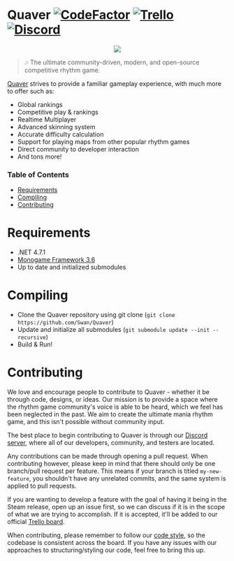 # Quaver [![CodeFactor](https://www.codefactor.io/repository/github/swan/quaver/badge)](https://www.codefactor.io/repository/github/swan/quaver) [![Trello](https://img.shields.io/badge/Trello-Roadmap-blue.svg)](https://trello.com/b/QVbVwKN1/quaver-client) [![Discord](https://discordapp.com/api/guilds/354206121386573824/widget.png?style=shield)](https://discord.gg/nJa8VFr)

<p align="center"> 
  <img src="https://eggplants.org/9du6q8.jpg">
</p>

> 🎶 The ultimate community-driven, modern, and open-source competitive rhythm game.

[Quaver](https://github.com/Swan/Quaver) strives to provide a familiar gameplay experience, with much more to offer such as:

* Global rankings
* Competitive play & rankings
* Realtime Multiplayer
* Advanced skinning system
* Accurate difficulty calculation
* Support for playing maps from other popular rhythm games
* Direct community to developer interaction
* And tons more!

### Table of Contents ###
* [Requirements](https://github.com/Swan/Quaver#requirements)
* [Compiling](https://github.com/Swan/Quaver#compiling)
* [Contributing](https://github.com/Swan/Quaver#contributing)

# Requirements
* .NET 4.7.1
* [Monogame Framework 3.6](http://www.monogame.net/)
* Up to date and initialized submodules

# Compiling
* Clone the Quaver repository using git clone (`git clone https://github.com/Swan/Quaver`)
* Update and initialize all submodules (`git submodule update --init --recursive`)
* Build & Run!

# Contributing 
We love and encourage people to contribute to Quaver - whether it be through code, designs, or ideas. Our mission is to provide a space where the rhythm game community's voice is able to be heard, which we feel has been neglected in the past. We aim to create the ultimate mania rhythm game, and this isn't possible without community input.

The best place to begin contributing to Quaver is through our [Discord server](https://discord.gg/nJa8VFr), where all of our developers, community, and testers are located.

Any contributions can be made through opening a pull request. When contributing however, please keep in mind that there should only be one branch/pull request per feature. This means if your branch is titled `my-new-feature`, you shouldn't have any unrelated commits, and the same system is applied to pull requests.

If you are wanting to develop a feature with the goal of having it being in the Steam release, open up an issue first, so we can discuss if it is in the scope of what we are trying to accomplish. If it is accepted, it'll be added to our official [Trello board](https://trello.com/b/QVbVwKN1/quaver-client). 

When contributing, please remember to follow our [code style](https://github.com/Swan/Quaver/blob/release/CODESTYLE.md), so the codebase is consistent across the board. If you have any issues with our approaches to structuring/styling our code, feel free to bring this up.
